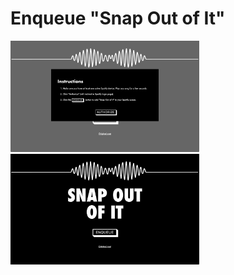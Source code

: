 # Enqueue "Snap Out of It"
<img src="resources/snap1.png" style="max-width: 60%; height: auto" />
<img src="resources/snap2.png" style="max-width: 60%; height: auto" />